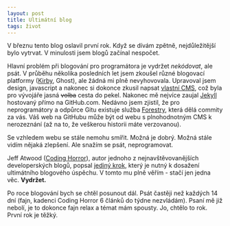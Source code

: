 ```yaml
---
layout: post
title: Ultimátní blog
tags: život
---
```


V březnu tento blog oslavil první rok. Když se dívám zpětně,
nejdůležitější bylo vytrvat. V minulosti jsem blogů začínal
nespočet.

<!--more-->

Hlavní problém při blogování pro programátora je vydržet *nekódovat*,
ale psát. V průběhu několika posledních let jsem zkoušel různé blogovací
platformy ([Kirby](https://getkirby.com/), Ghost), ale žádná mi plně nevyhovovala. Upravoval jsem design,
javascript a nakonec si dokonce zkusil napsat [vlastní CMS](https://github.com/lukasbednarik/ixCMS),
což byla pro vývojáře jasná ~~volba~~ cesta do pekel. Nakonec mě nejvíce zaujal [Jekyll](https://jekyllrb.com/)
hostovaný přímo na GitHub.com. Nedávno jsem zjistil, že pro neprogramátory a odpůrce Gitu existuje
služba [Forestry](https://forestry.io/), která dělá commity za vás.
Váš web na GitHubu může být od webu s plnohodnotným CMS k nerozeznání
(až na to, že veškerou historii máte verzovanou).

Se vzhledem webu se stále nemohu smířit. Možná je dobrý. Možná stále vidím
nějaká zlepšení. Ale snažím se psát, neprogramovat.

Jeff Atwood ([Coding Horror](https://blog.codinghorror.com)), autor jednoho z nejnavštěvovanějších
developerských blogů, popsal [jediný krok](https://blog.codinghorror.com/how-to-achieve-ultimate-blog-success-in-one-easy-step/),
který je nutný k dosažení ultimátního blogového úspěchu. V tomto mu plně věřím -
stačí jen jedna věc. **Vydržet.**

Po roce blogování bych se chtěl posunout dál. Psát častěji než každých 14 dní
(fajn, kadenci Coding Horror 6 článků do týdne nezvládám). Psaní mě již nebolí,
je to dokonce fajn relax a témat mám spousty. Jo, chtělo to rok. První rok je těžký.
